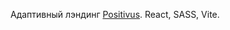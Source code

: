 Адаптивный лэндинг [Positivus](https://www.figma.com/community/file/1230604708032389430/positivus-landing-page-design). React, SASS, Vite.

